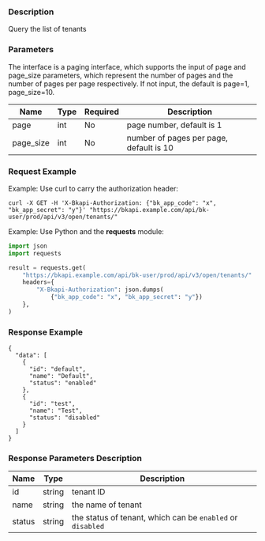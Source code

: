 ### Description

Query the list of tenants

### Parameters

The interface is a paging interface, which supports the input of page and page_size parameters, which represent the
number of pages and the number of pages per page respectively. If not input, the default is page=1, page_size=10.

| Name      | Type | Required | Description                             |
|-----------|------|----------|-----------------------------------------|
| page      | int  | No       | page number, default is 1               |
| page_size | int  | No       | number of pages per page, default is 10 |

### Request Example

Example: Use curl to carry the authorization header:

```shell
curl -X GET -H 'X-Bkapi-Authorization: {"bk_app_code": "x", "bk_app_secret": "y"}' "https://bkapi.example.com/api/bk-user/prod/api/v3/open/tenants/"
```

Example: Use Python and the **requests** module:

``` python
import json
import requests

result = requests.get(
    "https://bkapi.example.com/api/bk-user/prod/api/v3/open/tenants/"
    headers={
        "X-Bkapi-Authorization": json.dumps(
            {"bk_app_code": "x", "bk_app_secret": "y"})
    },
)
```

### Response Example

```json5
{
  "data": [
    {
      "id": "default",
      "name": "Default",
      "status": "enabled"
    },
    {
      "id": "test",
      "name": "Test",
      "status": "disabled"
    }
  ]
}
```

### Response Parameters Description

| Name   | Type   | Description                                                |
|--------|--------|------------------------------------------------------------|
| id     | string | tenant ID                                                  |
| name   | string | the name of tenant                                         |
| status | string | the status of tenant, which can be `enabled` or `disabled` |
